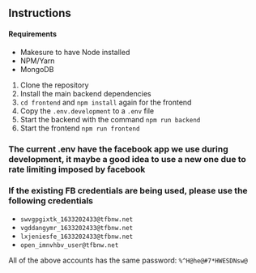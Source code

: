 ## Instructions

#### Requirements

- Makesure to have Node installed
- NPM/Yarn
- MongoDB

1. Clone the repository
2. Install the main backend dependencies
3. `cd frontend` and `npm install` again for the frontend
4. Copy the `.env.development` to a `.env` file
5. Start the backend with the command `npm run backend`
6. Start the frontend `npm run frontend`

### The current .env have the facebook app we use during development, it maybe a good idea to use a new one due to rate limiting imposed by facebook

### If the existing FB credentials are being used, please use the following credentials
- `swvgpgixtk_1633202433@tfbnw.net`
- `vgddangymr_1633202433@tfbnw.net`
- `lxjeniesfe_1633202433@tfbnw.net`
- `open_imnvhbv_user@tfbnw.net`

All of the above accounts has the same password: `%^H@he@#7*HWESDNsw@`
